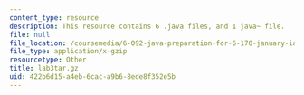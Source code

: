 ```yaml
---
content_type: resource
description: This resource contains 6 .java files, and 1 java~ file.
file: null
file_location: /coursemedia/6-092-java-preparation-for-6-170-january-iap-2006/422b6d15a4eb6caca9b68ede8f352e5b_lab3tar.gz
file_type: application/x-gzip
resourcetype: Other
title: lab3tar.gz
uid: 422b6d15-a4eb-6cac-a9b6-8ede8f352e5b
---
```


